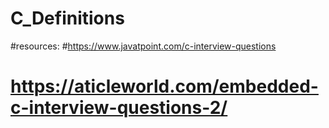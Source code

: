 # C_Definitions
#resources:
#https://www.javatpoint.com/c-interview-questions
# https://aticleworld.com/embedded-c-interview-questions-2/

